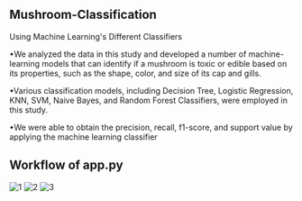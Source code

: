 ## Mushroom-Classification

Using Machine Learning's Different Classifiers

•We analyzed the data in this study and developed a number of machine-learning models that can identify if a mushroom is toxic or edible based on its properties, such as the shape, color, and size of its cap and gills.

•Various classification models, including Decision Tree, Logistic Regression, KNN, SVM, Naive Bayes, and Random Forest Classifiers, were employed in this study.

•We were able to obtain the precision, recall, f1-score, and support value by applying the machine learning classifier

## Workflow of app.py
![1](https://github.com/thevkverma/Mushroom-Classification/assets/155144399/58af6cca-cc60-4dc3-89fa-7dde8b7f33e0)
![2](https://github.com/thevkverma/Mushroom-Classification/assets/155144399/5ecc1ecc-1a3f-41c2-8f4c-18879cddf9ce)
![3](https://github.com/thevkverma/Mushroom-Classification/assets/155144399/3e3e02a8-2058-4213-94a9-2fc927ec1778)
